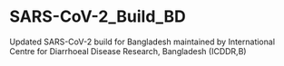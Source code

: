 # SARS-CoV-2_Build_BD
Updated SARS-CoV-2 build for Bangladesh maintained by International Centre for Diarrhoeal Disease Research, Bangladesh (ICDDR,B)
